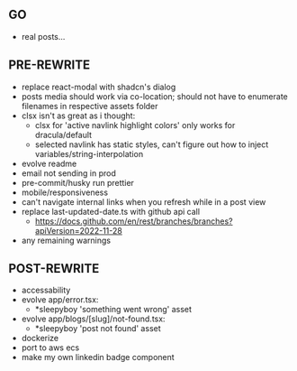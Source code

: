 ## GO
- real posts...

## PRE-REWRITE
- replace react-modal with shadcn's dialog
- posts media should work via co-location; should not have to enumerate filenames in respective assets folder
- clsx isn't as great as i thought:
  - clsx for 'active navlink highlight colors' only works for dracula/default
  - selected navlink has static styles, can't figure out how to inject variables/string-interpolation
- evolve readme
- email not sending in prod
- pre-commit/husky run prettier
- mobile/responsiveness
- can't navigate internal links when you refresh while in a post view
- replace last-updated-date.ts with github api call
  - https://docs.github.com/en/rest/branches/branches?apiVersion=2022-11-28
- any remaining warnings

## POST-REWRITE
- accessability
- evolve app/error.tsx:
  - *sleepyboy 'something went wrong' asset
- evolve app/blogs/[slug]/not-found.tsx:
  - *sleepyboy 'post not found' asset
- dockerize
- port to aws ecs
- make my own linkedin badge component